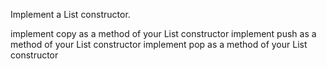 Implement a List constructor.

implement copy as a method of your List constructor
implement push as a method of your List constructor
implement pop as a method of your List constructor